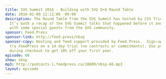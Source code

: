 ```yaml
---
title: SVG Summit 2016 - Building with SVG Q+A Round Table
date: 2016-02-09 12:11:00 -06:00
description: The Round Table from the SVG Summit has hosted by CSS Tricks’ Chris Coyier.
  It’s both a recap of the SVG Summit talks that happened before it and a Q+A panel
  with some special guests from the SVG community.
sponsor: Feed.Press
sponsor-link: http://feed.press/nbsp
sponsor-copy: Hosting and feed support provided by Feed.Press.  Sign-up today and
  try FeedPress on a 14 day trial (no contracts or commitments). Use promo code *nbsp*
  during checkout to get 10% off your first year.
episode: 66
show: nbsp
mp3: http://podcasts-1.feedpress.co/10609/nbsp-66.mp3
layout: episode
---
```


